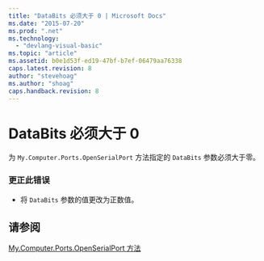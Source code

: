 ```yaml
---
title: "DataBits 必须大于 0 | Microsoft Docs"
ms.date: "2015-07-20"
ms.prod: ".net"
ms.technology: 
  - "devlang-visual-basic"
ms.topic: "article"
ms.assetid: b0e1d53f-ed19-47bf-b7ef-06479aa76338
caps.latest.revision: 8
author: "stevehoag"
ms.author: "shoag"
caps.handback.revision: 8
---
```

# DataBits 必须大于 0
为 `My.Computer.Ports.OpenSerialPort` 方法指定的 `DataBits` 参数必须大于零。  
  
### 更正此错误  
  
-   将 `DataBits` 参数的值更改为正数值。  
  
## 请参阅  
 [My.Computer.Ports.OpenSerialPort 方法](http://msdn.microsoft.com/zh-cn/ed1e75f0-635a-4229-8fe6-becea5d036c3)